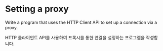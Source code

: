 # Setting a proxy

Write a program that uses the HTTP Client API to set up a connection via a proxy.

HTTP 클라이언트 API를 사용하여 프록시를 통한 연결을 설정하는 프로그램을 작성합니다.
